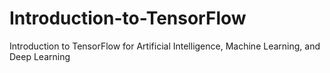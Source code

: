 # Introduction-to-TensorFlow
Introduction to TensorFlow for Artificial Intelligence, Machine Learning, and Deep Learning
